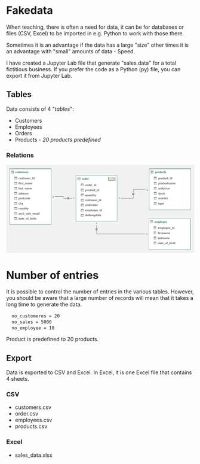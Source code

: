 # Fakedata
When teaching, there is often a need for data, it can be for databases or files (CSV, Excel) to be imported in e.g. Python to work with those there.

Sometimes it is an advantage if the data has a large "size" other times it is an advantage with "small" amounts of data - Speed.

I have created a Jupyter Lab file that generate "sales data" for a total fictitious business.
If you prefer the code as a Python (py) file, you can export it from Jupyter Lab.

## Tables
Data consists of 4 "*tables*":
- Customers
- Employees
- Orders
- Products - *20 products predefined*

### Relations

![](data_er_diagram.jpg)

# Number of entries
It is possible to control the number of entries in the various tables. 
However, you should be aware that a large number of records will mean that it takes a long time to generate the data.

```
  no_customeres = 20
  no_sales = 5000
  no_employee = 10
```

Product is predefined to 20 products.

## Export
Data is exported to CSV and Excel.
In Excel, it is one Excel file that contains 4 sheets.

### CSV
- customers.csv
- order.csv
- employees.csv
- products.csv

### Excel
- sales_data.xlsx
